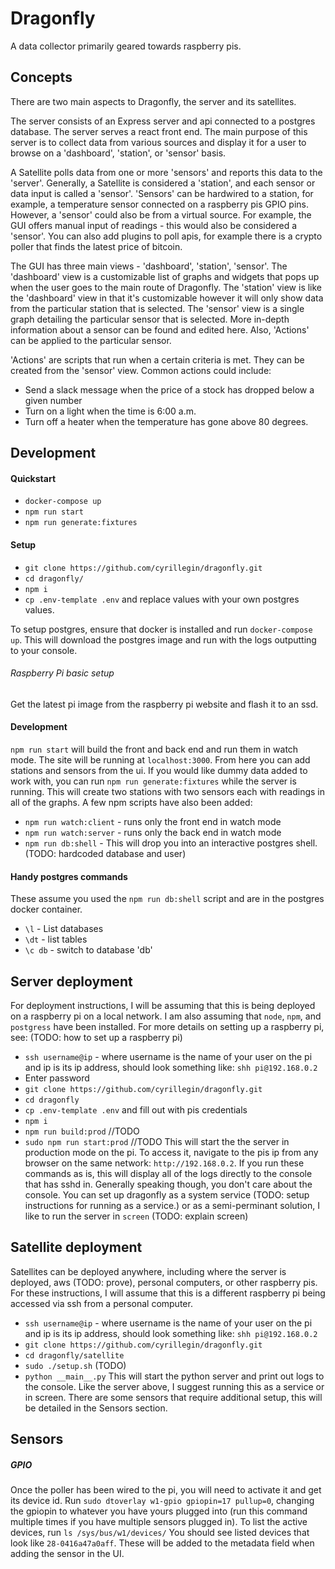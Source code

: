 # Dragonfly

A data collector primarily geared towards raspberry pis.

## Concepts

There are two main aspects to Dragonfly, the server and its satellites.

The server consists of an Express server and api connected to a postgres database. The server serves a react front end. The main purpose of this server is to collect data from various sources and display it for a user to browse on a 'dashboard', 'station', or 'sensor' basis.

A Satellite polls data from one or more 'sensors' and reports this data to the 'server'. Generally, a Satellite is considered a 'station', and each sensor or data input is called a 'sensor'. 'Sensors' can be hardwired to a station, for example, a temperature sensor connected on a raspberry pis GPIO pins. However, a 'sensor' could also be from a virtual source. For example, the GUI offers manual input of readings - this would also be considered a 'sensor'. You can also add plugins to poll apis, for example there is a crypto poller that finds the latest price of bitcoin.

The GUI has three main views - 'dashboard', 'station', 'sensor'.
The 'dashboard' view is a customizable list of graphs and widgets that pops up when the user goes to the main route of Dragonfly.
The 'station' view is like the 'dashboard' view in that it's customizable however it will only show data from the particular station that is selected.
The 'sensor' view is a single graph detailing the particular sensor that is selected. More in-depth information about a sensor can be found and edited here. Also, 'Actions' can be applied to the particular sensor.

'Actions' are scripts that run when a certain criteria is met. They can be created from the 'sensor' view. Common actions could include:

- Send a slack message when the price of a stock has dropped below a given number
- Turn on a light when the time is 6:00 a.m.
- Turn off a heater when the temperature has gone above 80 degrees.

## Development

#### Quickstart

- `docker-compose up`
- `npm run start`
- `npm run generate:fixtures`

#### Setup

- `git clone https://github.com/cyrillegin/dragonfly.git`
- `cd dragonfly/`
- `npm i`
- `cp .env-template .env` and replace values with your own postgres values.

To setup postgres, ensure that docker is installed and run `docker-compose up`. This will download the postgres image and run with the logs outputting to your console.

###### Raspberry Pi basic setup

Get the latest pi image from the raspberry pi website and flash it to an ssd.

#### Development

`npm run start` will build the front and back end and run them in watch mode. The site will be running at `localhost:3000`. From here you can add stations and sensors from the ui. If you would like dummy data added to work with, you can run `npm run generate:fixtures` while the server is running. This will create two stations with two sensors each with readings in all of the graphs. A few npm scripts have also been added:

- `npm run watch:client` - runs only the front end in watch mode
- `npm run watch:server` - runs only the back end in watch mode
- `npm run db:shell` - This will drop you into an interactive postgres shell. (TODO: hardcoded database and user)

#### Handy postgres commands

These assume you used the `npm run db:shell` script and are in the postgres docker container.

- `\l` - List databases
- `\dt` - list tables
- `\c db` - switch to database 'db'

## Server deployment

For deployment instructions, I will be assuming that this is being deployed on a raspberry pi on a local network. I am also assuming that `node`, `npm`, and `postgress` have been installed. For more details on setting up a raspberry pi, see: (TODO: how to set up a raspberry pi)

- `ssh username@ip` - where username is the name of your user on the pi and ip is its ip address, should look something like: `shh pi@192.168.0.2`
- Enter password
- `git clone https://github.com/cyrillegin/dragonfly.git`
- `cd dragonfly`
- `cp .env-template .env` and fill out with pis credentials
- `npm i`
- `npm run build:prod` //TODO
- `sudo npm run start:prod` //TODO
  This will start the the server in production mode on the pi. To access it, navigate to the pis ip from any browser on the same network: `http://192.168.0.2`. If you run these commands as is, this will display all of the logs directly to the console that has sshd in. Generally speaking though, you don't care about the console. You can set up dragonfly as a system service (TODO: setup instructions for running as a service.) or as a semi-perminant solution, I like to run the server in `screen` (TODO: explain screen)

## Satellite deployment

Satellites can be deployed anywhere, including where the server is deployed, aws (TODO: prove), personal computers, or other raspberry pis. For these instructions, I will assume that this is a different raspberry pi being accessed via ssh from a personal computer.

- `ssh username@ip` - where username is the name of your user on the pi and ip is its ip address, should look something like: `shh pi@192.168.0.2`
- `git clone https://github.com/cyrillegin/dragonfly.git`
- `cd dragonfly/satellite`
- `sudo ./setup.sh` (TODO)
- `python __main__.py`
  This will start the python server and print out logs to the console. Like the server above, I suggest running this as a service or in screen.
  There are some sensors that require additional setup, this will be detailed in the Sensors section.

## Sensors

##### GPIO

Once the poller has been wired to the pi, you will need to activate it and get its device id. Run `sudo dtoverlay w1-gpio gpiopin=17 pullup=0`, changing the gpiopin to whatever you have yours plugged into (run this command multiple times if you have multiple sensors plugged in).
To list the active devices, run `ls /sys/bus/w1/devices/`
You should see listed devices that look like `28-0416a47a0aff`. These will be added to the metadata field when adding the sensor in the UI.
